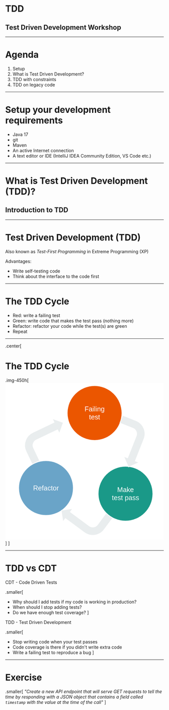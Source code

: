 
# TDD

## Test Driven Development Workshop

---

# Agenda

1. Setup
2. What is Test Driven Development?
3. TDD with constraints
4. TDD on legacy code

---

# Setup your development requirements

* Java 17
* git
* Maven
* An active Internet connection
* A text editor or IDE (IntelliJ IDEA Community Edition, VS Code etc.)

---

# What is Test Driven Development (TDD)?

## Introduction to TDD

---

# Test Driven Development (TDD)

Also known as _Test-First Programming_ in Extreme Programming (XP)

Advantages:

* Write self-testing code
* Think about the interface to the code first

---

# The TDD Cycle

* Red: write a failing test
* Green: write code that makes the test pass (nothing more)
* Refactor: refactor your code while the test(s) are green
* Repeat

---

.center[
# The TDD Cycle
.img-450h[
![TDD Cycle](/assets/img/red-green-refactor.png)
]
]

---

# TDD vs CDT

CDT - Code Driven Tests

.smaller[
* Why should I add tests if my code is working in production?
* When should I stop adding tests?
* Do we have enough test coverage?
]

TDD - Test Driven Development

.smaller[
* Stop writing code when your test passes
* Code coverage is there if you didn't write extra code
* Write a failing test to reproduce a bug
]

---

# Exercise

.smaller[
    _"Create a new API endpoint that will serve GET requests to tell the time by responding with a JSON object that contains a field called `timestamp` with the value at the time of the call"_
]